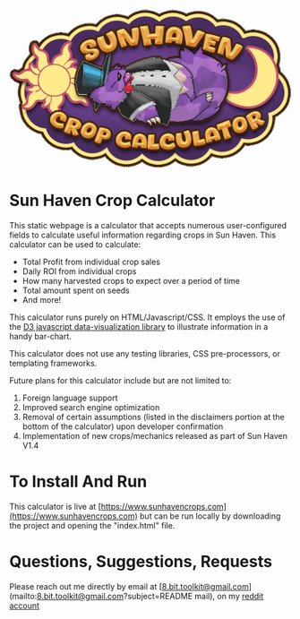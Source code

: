 ![Title Image Sun Haven Crop Calculator](images/withBG.png)


# Sun Haven Crop Calculator
This static webpage is a calculator that accepts numerous user-configured fields to calculate useful information regarding crops in Sun Haven. This calculator can be used to calculate:
* Total Profit from individual crop sales
* Daily ROI from individual crops
* How many harvested crops to expect over a period of time
* Total amount spent on seeds
* And more!

This calculator runs purely on HTML/Javascript/CSS. It employs the use of the [D3 javascript data-visualization library](https://d3js.org/) to illustrate information in a handy bar-chart.

This calculator does not use any testing libraries, CSS pre-processors, or templating frameworks.

Future plans for this calculator include but are not limited to:
1. Foreign language support
2. Improved search engine optimization
3. Removal of certain assumptions (listed in the disclaimers portion at the bottom of the calculator) upon developer confirmation
4. Implementation of new crops/mechanics released as part of Sun Haven V1.4

# To Install And Run

This calculator is live at [https://www.sunhavencrops.com](https://www.sunhavencrops.com) but can be run locally by downloading the project and opening the "index.html" file.

# Questions, Suggestions, Requests

Please reach out me directly by email at [8.bit.toolkit@gmail.com](mailto:8.bit.toolkit@gmail.com?subject=README mail), on my [reddit account](https://reddit.com/user/8_bit_toolkit)
